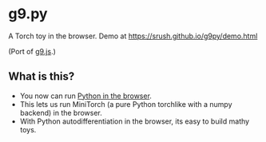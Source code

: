 # g9.py 

A Torch toy in the browser. Demo at https://srush.github.io/g9py/demo.html 




(Port of [g9.js](https://github.com/bijection/g9).)

## What is this? 

* You now can run [Python in the browser](https://pyodide.org/en/stable/index.html).
* This lets us run MiniTorch (a pure Python torchlike with a numpy backend) in the browser. 
* With Python autodifferentiation in the browser, its easy to build mathy toys.


